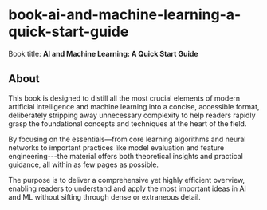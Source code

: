 # book-ai-and-machine-learning-a-quick-start-guide

Book title: **AI and Machine Learning: A Quick Start Guide**

## About

This book is designed to distill all the most crucial elements of modern artificial intelligence and machine learning into a concise, accessible format, deliberately stripping away unnecessary complexity to help readers rapidly grasp the foundational concepts and techniques at the heart of the field. 

By focusing on the essentials—from core learning algorithms and neural networks to important practices like model evaluation and feature engineering---the material offers both theoretical insights and practical guidance, all within as few pages as possible. 

The purpose is to deliver a comprehensive yet highly efficient overview, enabling readers to understand and apply the most important ideas in AI and ML without sifting through dense or extraneous detail.
